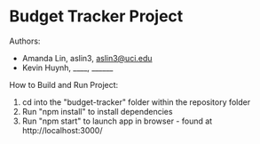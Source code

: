 # Budget Tracker Project

Authors:
- Amanda Lin, aslin3, aslin3@uci.edu
- Kevin Huynh, ____, ______

How to Build and Run Project:
1. cd into the "budget-tracker" folder within the repository folder
2. Run "npm install" to install dependencies
3. Run "npm start" to launch app in browser - found at http://localhost:3000/
